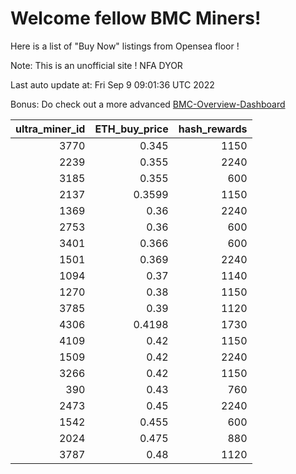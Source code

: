 # Welcome fellow BMC Miners!
Here is a list of "Buy Now" listings from Opensea floor !

Note: This is an unofficial site ! NFA DYOR

Last auto update at: Fri Sep  9 09:01:36 UTC 2022

Bonus: Do check out a more advanced [BMC-Overview-Dashboard](https://dune.com/defifunk/BMC-Overview-Dashboard)


|   ultra_miner_id |   ETH_buy_price |   hash_rewards |
|-----------------:|----------------:|---------------:|
|             3770 |          0.345  |           1150 |
|             2239 |          0.355  |           2240 |
|             3185 |          0.355  |            600 |
|             2137 |          0.3599 |           1150 |
|             1369 |          0.36   |           2240 |
|             2753 |          0.36   |            600 |
|             3401 |          0.366  |            600 |
|             1501 |          0.369  |           2240 |
|             1094 |          0.37   |           1140 |
|             1270 |          0.38   |           1150 |
|             3785 |          0.39   |           1120 |
|             4306 |          0.4198 |           1730 |
|             4109 |          0.42   |           1150 |
|             1509 |          0.42   |           2240 |
|             3266 |          0.42   |           1150 |
|              390 |          0.43   |            760 |
|             2473 |          0.45   |           2240 |
|             1542 |          0.455  |            600 |
|             2024 |          0.475  |            880 |
|             3787 |          0.48   |           1120 |